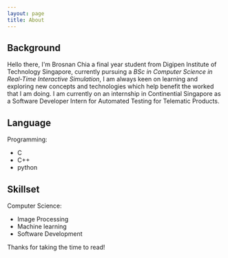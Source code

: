 ```yaml
---
layout: page
title: About
---
```


## Background
Hello there, I'm Brosnan Chia a final year student from Digipen Institute of Technology Singapore, currently pursuing a *BSc in Computer Science in Real-Time Interactive Simulation*, I am always keen on learning and exploring new concepts and technologies which help benefit the worked that I am doing.
I am currently on an internship in Continential Singapore as a Software Developer Intern for Automated Testing for Telematic Products.
## Language
Programming:
* C
* C++
* python

## Skillset
Computer Science:
* Image Processing
* Machine learning
* Software Development

Thanks for taking the time to read!